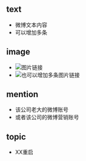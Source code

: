 ## text

- 微博文本内容
- 可以增加多条

## image

- ![图片链接](http://ww1.sinaimg.cn/bmiddle/74492f04jw1egvfod0bn6j207t09rmxo.jpg)
- ![也可以增加多条图片链接](http://ww1.sinaimg.cn/bmiddle/74492f04jw1egvfod0bn6j207t09rmxo.jpg)

## mention

- 该公司老大的微博账号
- 或者该公司的微博营销账号

## topic

- XX重启

